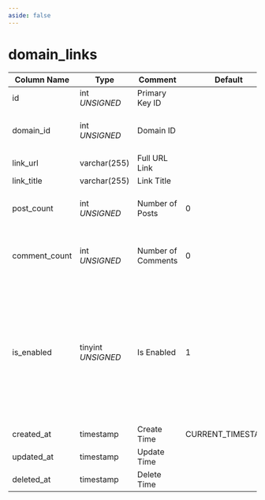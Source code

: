 ```yaml
---
aside: false
---
```


# domain_links

| Column Name | Type | Comment | Default | Null | Remark |
| --- | --- | --- | --- | --- | --- |
| id | int *UNSIGNED* | Primary Key ID | | NO | Auto Increment |
| domain_id | int *UNSIGNED* | Domain ID |  | NO | Related field [domains->id](domains.md) |
| link_url | varchar(255) | Full URL Link |  | NO |  |
| link_title | varchar(255) | Link Title |  | YES |  |
| post_count | int *UNSIGNED* | Number of Posts | 0 | NO | Number of posts containing this link |
| comment_count | int *UNSIGNED* | Number of Comments | 0 | NO | Number of comments containing this link |
| is_enabled | tinyint *UNSIGNED* | Is Enabled | 1 | NO | 0.Disabled / 1.Enabled<br>Disabled means the link URL cannot be parsed into a hyperlink and is displayed as plain text only |
| created_at | timestamp | Create Time | CURRENT_TIMESTAMP | NO |  |
| updated_at | timestamp | Update Time |  | YES |  |
| deleted_at | timestamp | Delete Time |  | YES |  |